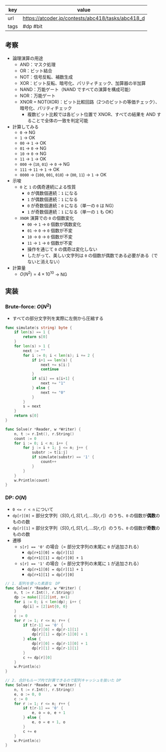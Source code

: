 
| key  | value                                             |
| ---- | ------------------------------------------------- |
| url  | https://atcoder.jp/contests/abc418/tasks/abc418_d |
| tags | #dp #bit                                          |

## 考察

- 論理演算の用途
	- AND：マスク処理
	- OR：ビット結合
	- NOT：信号反転、補数生成
	- XOR：ビット反転、暗号化、パリティチェック、加算器の半加算
	- NAND：万能ゲート（NAND ですべての演算を構成可能）
	- NOR：万能ゲート
	- XNOR = NOT(XOR)：ビット比較回路（2つのビットの等価チェック）、暗号化、パリティチェック
		- 複数ビット比較では各ビット位置で XNOR、すべての結果を AND することで全体の一致を判定可能
- 計算してみる
	- `0` -> NG
	- `1` -> OK
	- `00` -> `1` -> OK
	- `01` -> `0` -> NG
	- `10` -> `0` -> NG
	- `11` -> `1` -> OK
	- `000` -> (`10`, `01`) -> `0` -> NG
	- `111` -> `11` -> `1` -> OK
	- `0000` -> (`100`, `001`, `010`) -> (`00`, `11`) -> `1` -> OK
- 示唆
	- `0` と `1` の偶奇連続による性質
		- `0` が偶数個連続：`1` になる
		- `1` が偶数個連続：`1` になる
		- `0` が奇数個連続：`0` になる（単一の `0` は NG）
		- `1` が奇数個連続：`1` になる（単一の `1` も OK）
	- `XNOR` 演算での `0` の個数変化
		- `00` -> `1` -> `0` 個数が偶数変化
		- `01` -> `0` -> `0` 個数が不変
		- `10` -> `0` -> `0` 個数が不変
		- `11` -> `1` -> `0` 個数が不変
		- 操作を通じて `0` の偶奇は変化しない
		- したがって、美しい文字列は `0` の個数が偶数である必要がある（でないと消えない）
- 計算量
	- $O(N^2) = 4 \times 10^{10}$ -> NG

## 実装

### Brute-force: $O(N^2)$

- すべての部分文字列を実際に左側から圧縮する

```go
func simulate(s string) byte {
	if len(s) == 1 {
		return s[0]
	}
	for len(s) > 1 {
		next := ""
		for i := 0; i < len(s); i += 2 {
			if i+1 == len(s) {
				next += s[i:]
				continue
			}
			if s[i] == s[i+1] {
				next += "1"
			} else {
				next += "0"
			}
		}
		s = next
	}
	return s[0]
}

func Solve(r *Reader, w *Writer) {
	n, t := r.Int(), r.String()
	count := 0
	for i := 0; i < n; i++ {
		for j := i + 1; j <= n; j++ {
			substr := t[i:j]
			if simulate(substr) == '1' {
				count++
			}
		}
	}
	w.Println(count)
}
```

### DP: $O(N)$

- `0 <= r < n` について
- `dp[r][0]` = 部分文字列（$S[0,r],S[1,r],...S[r,r]$）のうち、`0` の個数が**偶数**のものの数
- `dp[r][1]` = 部分文字列（$S[0,r],S[1,r],...S[r,r]$）のうち、`0` の個数が**奇数**のものの数
- 遷移
	- `s[r] == '0'` の場合（= 部分文字列の末尾に `0` が追加される）
		- `dp[r+1][0] = dp[r][1]`
		- `dp[r+1][1] = dp[r][0] + 1`
	- `s[r] == '1'` の場合（= 部分文字列の末尾に `1` が追加される）
		- `dp[r+1][0] = dp[r][1] + 1`
		- `dp[r+1][1] = dp[r][0]`

```go
// 1. 配列を使った素直な　DP
func Solve(r *Reader, w *Writer) {
	n, t := r.Int(), r.String()
	dp := make([][2]int, n+1)
	for i := 0; i < len(dp); i++ {
		dp[i] = [2]int{0, 0}
	}
	c := 0
	for r := 1; r <= n; r++ {
		if t[r-1] == '0' {
			dp[r][0] = dp[r-1][1]
			dp[r][1] = dp[r-1][0] + 1
		} else {
			dp[r][0] = dp[r-1][0] + 1
			dp[r][1] = dp[r-1][1]
		}
		c += dp[r][0]
	}
	w.Println(c)
}
```

```go
// 2. 合計もループ内で計算できるので配列キャッシュを抜いた DP
func Solve(r *Reader, w *Writer) {
	n, t := r.Int(), r.String()
	e, o := 0, 0
	c := 0
	for r := 1; r <= n; r++ {
		if t[r-1] == '0' {
			e, o = o, e + 1
		} else {
			e, o = e + 1, o
		}
		c += e
	}
	w.Println(c)
}
```